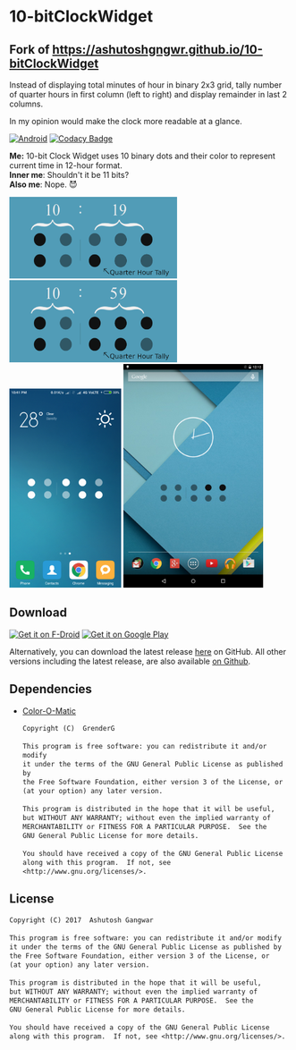 # 10-bitClockWidget

## Fork of https://ashutoshgngwr.github.io/10-bitClockWidget
Instead of displaying total minutes of hour in binary 2x3 grid, tally number of quarter hours in first column (left to right) and display remainder in last 2 columns.

In my opinion would make the clock more readable at a glance.

[![Android](https://github.com/ashutoshgngwr/10-bitClockWidget/workflows/Android/badge.svg?branch=master)](https://github.com/ashutoshgngwr/10-bitClockWidget/actions?query=workflow%3AAndroid)
[![Codacy Badge](https://api.codacy.com/project/badge/Grade/dce359a87af8413abb34f3620ef9c205)](https://www.codacy.com/app/ashutoshgngwr/10-bitClockWidget?utm_source=github.com&amp;utm_medium=referral&amp;utm_content=ashutoshgngwr/10-bitClockWidget&amp;utm_campaign=Badge_Grade)

**Me:** 10-bit Clock Widget uses 10 binary dots and their color to represent current time in
12-hour format.  
**Inner me**: Shouldn't it be 11 bits?  
**Also me**: Nope. :smiling_imp:  

<img src="https://raw.githubusercontent.com/djyotta/10-bitClockWidget/master/fastlane/metadata/android/en-US/images/featureGraphicTally.png" title="Widget Information" alt="widget info" width="300"/><br/>
<img src="https://raw.githubusercontent.com/djyotta/10-bitClockWidget/master/fastlane/metadata/android/en-US/images/featureGraphicTally2.png" title="Widget Information" alt="widget info" width="300"/><br/>
<img src="https://raw.githubusercontent.com/djyotta/10-bitClockWidget/master/fastlane/metadata/android/en-US/images/phoneScreenshots/1Tally_en-US.png" title="Screenshot" alt="screenshot" width="200"/>
<img src="https://raw.githubusercontent.com/djyotta/10-bitClockWidget/master/fastlane/metadata/android/en-US/images/sevenInchScreenshots/1Tally_en-US.png" title="Screenshot" alt="screenshot" width="250"/>

## Download

[<img src="https://fdroid.gitlab.io/artwork/badge/get-it-on.png"
     alt="Get it on F-Droid"
     height="80">](https://f-droid.org/packages/com.github.ashutoshgngwr.tenbitclockwidget/)
[<img src="https://play.google.com/intl/en_us/badges/images/generic/en-play-badge.png"
     alt="Get it on Google Play"
     height="80">](https://play.google.com/store/apps/details?id=com.github.ashutoshgngwr.tenbitclockwidget)

Alternatively, you can download the latest release [here](https://github.com/ashutoshgngwr/10-bitClockWidget/releases/latest) on GitHub. All other versions including the latest release, are also available [on Github](https://github.com/ashutoshgngwr/10-bitClockWidget/releases).

## Dependencies

- [Color-O-Matic](https://github.com/GrenderG/Color-O-Matic)

      Copyright (C)  GrenderG
      
      This program is free software: you can redistribute it and/or modify
      it under the terms of the GNU General Public License as published by
      the Free Software Foundation, either version 3 of the License, or
      (at your option) any later version.
      
      This program is distributed in the hope that it will be useful,
      but WITHOUT ANY WARRANTY; without even the implied warranty of
      MERCHANTABILITY or FITNESS FOR A PARTICULAR PURPOSE.  See the
      GNU General Public License for more details.
      
      You should have received a copy of the GNU General Public License
      along with this program.  If not, see <http://www.gnu.org/licenses/>.

## License

    Copyright (C) 2017  Ashutosh Gangwar

    This program is free software: you can redistribute it and/or modify
    it under the terms of the GNU General Public License as published by
    the Free Software Foundation, either version 3 of the License, or
    (at your option) any later version.

    This program is distributed in the hope that it will be useful,
    but WITHOUT ANY WARRANTY; without even the implied warranty of
    MERCHANTABILITY or FITNESS FOR A PARTICULAR PURPOSE.  See the
    GNU General Public License for more details.

    You should have received a copy of the GNU General Public License
    along with this program.  If not, see <http://www.gnu.org/licenses/>.
